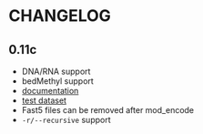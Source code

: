 # CHANGELOG

## 0.11c
- DNA/RNA support
- bedMethyl support
- [documentation](/doc)
- [test dataset](/test)
- Fast5 files can be removed after mod_encode
- `-r/--recursive` support 
